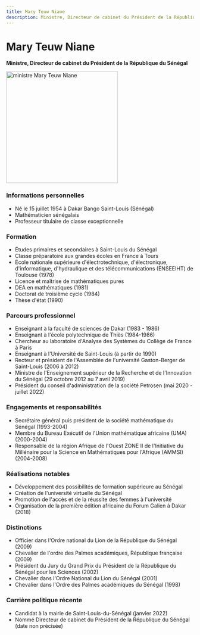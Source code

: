 ```yaml
---
title: Mary Teuw Niane
description: Ministre, Directeur de cabinet du Président de la République du Sénégal
---
```


# Mary Teuw Niane

**Ministre, Directeur de cabinet du Président de la République du Sénégal**

<img src="/gouvernement/mary-teuw-niane.jfif" alt="ministre Mary Teuw Niane" width="300" fetchpriority="high">

### Informations personnelles

- Né le 15 juillet 1954 à Dakar Bango Saint-Louis (Sénégal)
- Mathématicien sénégalais
- Professeur titulaire de classe exceptionnelle

### Formation

- Études primaires et secondaires à Saint-Louis du Sénégal
- Classe préparatoire aux grandes écoles en France à Tours
- École nationale supérieure d'électrotechnique, d'électronique, d'informatique, d'hydraulique et des télécommunications (ENSEEIHT) de Toulouse (1978)
- Licence et maîtrise de mathématiques pures
- DEA en mathématiques (1981)
- Doctorat de troisième cycle (1984)
- Thèse d'état (1990)

### Parcours professionnel

- Enseignant à la faculté de sciences de Dakar (1983 - 1986)
- Enseignant à l'école polytechnique de Thiès (1984-1986)
- Chercheur au laboratoire d'Analyse des Systèmes du Collège de France à Paris
- Enseignant à l'Université de Saint-Louis (à partir de 1990)
- Recteur et président de l'Assemblée de l'université Gaston-Berger de Saint-Louis (2006 à 2012)
- Ministre de l'Enseignement supérieur de la Recherche et de l'Innovation du Sénégal (29 octobre 2012 au 7 avril 2019)
- Président du conseil d'administration de la société Petrosen (mai 2020 - juillet 2022)

### Engagements et responsabilités

- Secrétaire général puis président de la société mathématique du Sénégal (1993-2004)
- Membre du Bureau Exécutif de l'Union mathématique africaine (UMA) (2000-2004)
- Responsable de la région Afrique de l'Ouest ZONE II de l'Initiative du Millénaire pour la Science en Mathématiques pour l'Afrique (AMMSI) (2004-2008)

### Réalisations notables

- Développement des possibilités de formation supérieure au Sénégal
- Création de l'université virtuelle du Sénégal
- Promotion de l'accès et de la réussite des femmes à l'université
- Organisation de la première édition africaine du Forum Galien à Dakar (2018)

### Distinctions

- Officier dans l'Ordre national du Lion de la République du Sénégal (2009)
- Chevalier de l'ordre des Palmes académiques, République française (2009)
- Président du Jury du Grand Prix du Président de la République du Sénégal pour les Sciences (2002)
- Chevalier dans l'Ordre National du Lion du Sénégal (2001)
- Chevalier dans l'Ordre des Palmes académiques du Sénégal (1998)

### Carrière politique récente

- Candidat à la mairie de Saint-Louis-du-Sénégal (janvier 2022)
- Nommé Directeur de cabinet du Président de la République du Sénégal (date non précisée)
